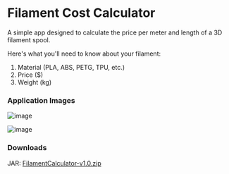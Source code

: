 # Filament Cost Calculator
A simple app designed to calculate the price per meter and length of a 3D filament spool.

Here's what you'll need to know about your filament:
1. Material (PLA, ABS, PETG, TPU, etc.)
2. Price ($)
3. Weight (kg)

### Application Images
![image](https://github.com/NoahLake07/Filament-Cost-Calculator/assets/98616672/8dbec96e-f88b-4e5a-b7d0-6ad0739a0dcf)

![image](https://github.com/NoahLake07/Filament-Cost-Calculator/assets/98616672/ab20a062-6f2a-49d4-928e-9af089b2fed5)


### Downloads
JAR: [FilamentCalculator-v1.0.zip](https://github.com/NoahLake07/Filament-Cost-Calculator/files/15084116/FilamentCalculator-v1.0.zip)
